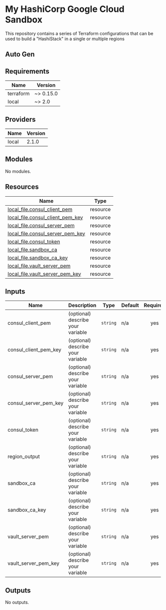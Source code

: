# My HashiCorp Google Cloud Sandbox

This repository contains a series of Terraform configurations that can be used
to build a "HashiStack" in a single or multiple regions

## Auto Gen

<!-- BEGINNING OF PRE-COMMIT-TERRAFORM DOCS HOOK -->
## Requirements

| Name | Version |
|------|---------|
| terraform | ~> 0.15.0 |
| local | ~> 2.0 |

## Providers

| Name | Version |
|------|---------|
| local | 2.1.0 |

## Modules

No modules.

## Resources

| Name | Type |
|------|------|
| [local_file.consul_client_pem](https://registry.terraform.io/providers/hashicorp/local/latest/docs/resources/file) | resource |
| [local_file.consul_client_pem_key](https://registry.terraform.io/providers/hashicorp/local/latest/docs/resources/file) | resource |
| [local_file.consul_server_pem](https://registry.terraform.io/providers/hashicorp/local/latest/docs/resources/file) | resource |
| [local_file.consul_server_pem_key](https://registry.terraform.io/providers/hashicorp/local/latest/docs/resources/file) | resource |
| [local_file.consul_token](https://registry.terraform.io/providers/hashicorp/local/latest/docs/resources/file) | resource |
| [local_file.sandbox_ca](https://registry.terraform.io/providers/hashicorp/local/latest/docs/resources/file) | resource |
| [local_file.sandbox_ca_key](https://registry.terraform.io/providers/hashicorp/local/latest/docs/resources/file) | resource |
| [local_file.vault_server_pem](https://registry.terraform.io/providers/hashicorp/local/latest/docs/resources/file) | resource |
| [local_file.vault_server_pem_key](https://registry.terraform.io/providers/hashicorp/local/latest/docs/resources/file) | resource |

## Inputs

| Name | Description | Type | Default | Required |
|------|-------------|------|---------|:--------:|
| consul\_client\_pem | (optional) describe your variable | `string` | n/a | yes |
| consul\_client\_pem\_key | (optional) describe your variable | `string` | n/a | yes |
| consul\_server\_pem | (optional) describe your variable | `string` | n/a | yes |
| consul\_server\_pem\_key | (optional) describe your variable | `string` | n/a | yes |
| consul\_token | (optional) describe your variable | `string` | n/a | yes |
| region\_output | (optional) describe your variable | `string` | n/a | yes |
| sandbox\_ca | (optional) describe your variable | `string` | n/a | yes |
| sandbox\_ca\_key | (optional) describe your variable | `string` | n/a | yes |
| vault\_server\_pem | (optional) describe your variable | `string` | n/a | yes |
| vault\_server\_pem\_key | (optional) describe your variable | `string` | n/a | yes |

## Outputs

No outputs.
<!-- END OF PRE-COMMIT-TERRAFORM DOCS HOOK -->
